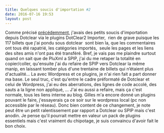 ```yaml
---
title: Quelques soucis d'importation #2
date: 2016-07-16 19:53
layout: post
---
```


Comme précisé
[précédemment](http://passiongnulinux.tuxfamily.org/?p=278), j'avais des
petits soucis d'importation depuis Dotclear via le plugins DotClear2
Importer,  rien de grave puisque les 117 billets que j'ai pondu sous
dotclear  sont bien la, que les commentaires ont tous été rapatrié, les
catégories importés,  seule les pages et les liens des sites amis n'ont
pas été transféré. Bref, je vais pas me plaindre surtout quand on sait
que de PluXml a SPIP, j'ai du me retaper la totalité en copier/coller,
qu'ensuite j'ai du refaire de SPIP vers Dotclear la même manip, en
laissant tomber plus d'une trentaine de billets qui n’étaient plus
d'actualité... La avec Wordpress et ce plugins, je n'ai rien fait a part
donner ma base. Le seul truc, c'est qu'entre le cadre préformaté de
Dotclear et celui de Wordpress, j'ai eu des aberrations, des lignes de
code accolé, des sauts a la ligne non appliqué, ... J'ai eu aussi a
refaire, mais ça c'est normale, tous les liens interne au blog. Gilles
m'a encore donné un plugins pouvant le faire, j'essayerais ça ce soir
sur le wordpress local (pc non accessible par le réseau). Donc bien
content de ce changement, je note peut être un petit ralentissement par
rapport a Dotclear ou SPIP mais c'est anodin. Je pense qu'il pourrait
mettre en valeur un pack de plugins essentiels mais c'est vraiment du
chipotage, je suis convaincu d'avoir fait le bon choix.
